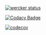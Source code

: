 [![wercker status](https://app.wercker.com/status/2cfea05e0fbd746e2d2ccfade96478c9/s/master "wercker status")](https://app.wercker.com/project/byKey/2cfea05e0fbd746e2d2ccfade96478c9)

[![Codacy Badge](https://api.codacy.com/project/badge/Grade/fb478473c34c44f5942e8fef3282bf60)](https://www.codacy.com/manual/go-rs/rest-api-framework?utm_source=github.com&amp;utm_medium=referral&amp;utm_content=go-rs/rest-api-framework&amp;utm_campaign=Badge_Grade)

[![codecov](https://codecov.io/gh/go-rs/rest-api-framework/branch/master/graph/badge.svg)](https://codecov.io/gh/go-rs/rest-api-framework)